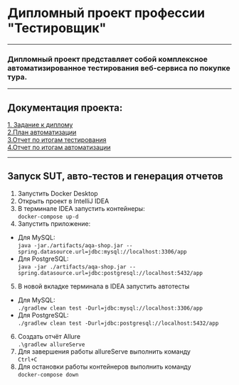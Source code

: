 #  Дипломный проект профессии "Тестировщик"
___
### Дипломный проект представляет собой комплексное автоматизированное тестирования веб-сервиса по покупке тура.
___
## Документация проекта:
[1. Задание к диплому](https://github.com/JuliaIzotova/QA-DIPLOMA/blob/main/docs/Ex_diplom.md)  
[2.План автоматизации](https://github.com/JuliaIzotova/QA-DIPLOMA/blob/main/docs/Plan.md)  
[3.Отчет по итогам тестирования]()  
[4.Отчет по итогам автоматизации]()  

___
## Запуск SUT, авто-тестов и генерация отчетов

1. Запустить Docker Desktop  
2. Открыть проект в IntelliJ IDEA  
3. В терминале IDEA запустить контейнеры:  
`docker-compose up-d`  
4. Запустить приложение:
* Для MySQL:  
`java -jar./artifacts/aqa-shop.jar -- spring.datasource.url=jdbc:mysql://localhost:3306/app`  
* Для PostgreSQL:  
`java -jar ./artifacts/aqa-shop.jar --spring.datasource.url=jdbc:postgresql://localhost:5432/app`  
5. В новой вкладке терминала в IDEA запустить автотесты
* Для MySQL:  
`./gradlew clean test -Durl=jdbc:mysql://localhost:3306/app`  
* Для PostgreSQL:  
`./gradlew clean test -Durl=jdbc:postgresql://localhost:5432/app`  
6. Создать отчёт Allure  
`.\gradlew allureServe`  
7. Для завершения работы allureServe выполнить команду  
`Ctrl+C`  
8. Для остановки работы контейнеров выполнить команду  
`docker-compose down`